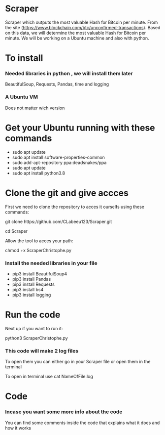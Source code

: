 # Scraper
Scraper which outputs the most valuable Hash for Bitcoin per minute. From the site (https://www.blockchain.com/btc/unconfirmed-transactions). Based on this data, we will determine the most valuable Hash for Bitcoin per minute.
We will be working on a Ubuntu machine and also with python.
<br>

<h1>To install</h1>
<h3>Needed libraries in python , we will install them later</h3>
BeautifulSoup, Requests, Pandas, time and logging
<h3>A Ubuntu VM </h3>
<p>Does not matter wich version</p>

<h1>Get your Ubuntu running with these commands</h1>
<ul>
<li>sudo apt update</li>
<li>sudo apt install software-properties-common</li>
<li>sudo add-apt-repository ppa:deadsnakes/ppa</li>
<li>sudo apt update</li>
<li>sudo apt install python3.8</li>
</ul>

<h1>Clone the git and give accces</h1>
<p>First we need to clone the repository to acces it ourselfs using these commands:</p>

<p>git clone https://github.com/CLabeeu123/Scraper.git</p>
<p>cd Scraper</p>

<p>Allow the tool to acces your path:</p>

<p>chmod +x ScraperChristophe.py</p>

<h3>Install the needed libraries in your file</h3>
<ul>
  <li>pip3 install BeautifulSoup4</li>
  <li>pip3 install Pandas</li>
  <li>pip3 install Requests</li>
  <li>pip3 install bs4</li>
  <li>pip3 install logging</li>
  </ul>

<h1>Run the code</h1>

<p>Next up if you want to run it:</p>
<p>python3 ScraperChristophe.py</p>
<h3>This code will make 2 log files</h3>
<p>To open them you can either go in your Scraper file or open them in the terminal</p>
<p>To open in terminal use cat NameOfFile.log

<h1>Code</h1>
<h3>Incase you want some more info about the code </h3>
<p>You can find some comments inside the code that explains what it does and how it works</p>




